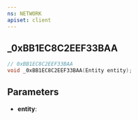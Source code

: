```yaml
---
ns: NETWORK
apiset: client
---
```

## _0xBB1EC8C2EEF33BAA

```c
// 0xBB1EC8C2EEF33BAA
void _0xBB1EC8C2EEF33BAA(Entity entity);
```


## Parameters
* **entity**:



